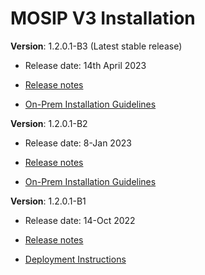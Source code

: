 # MOSIP V3 Installation

**Version**: 1.2.0.1-B3  (Latest stable release)

* Release date: 14th April 2023

* [Release notes](https://docs.mosip.io/1.2.0/releases/release-notes-1.2.0.1-b3)

* [On-Prem Installation Guidelines](https://docs.mosip.io/1.2.0/deploymentnew/v3-installation/on-prem-installation-guidelines)

**Version**: 1.2.0.1-B2 

* Release date: 8-Jan 2023

* [Release notes](https://docs.mosip.io/1.2.0/releases/release-notes-1.2.0.1-b2)

* [On-Prem Installation Guidelines](https://docs.mosip.io/1.2.0/deploymentnew/v3-installation/on-prem-installation-guidelines)
    
    
**Version**: 1.2.0.1-B1

* Release date: 14-Oct 2022

* [Release notes](https://docs.mosip.io/1.2.0/releases/release-notes-1.2.0.1-beta)

* [Deployment Instructions](https://github.com/mosip/mosip-infra/tree/v1.2.0.1-B1/deployment/v3#readme)
